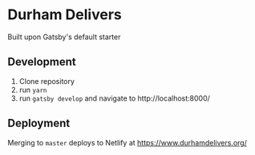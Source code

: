 # Durham Delivers

Built upon Gatsby's default starter

## Development

1. Clone repository
2. run `yarn`
3. run `gatsby develop` and navigate to http://localhost:8000/

## Deployment

Merging to `master` deploys to Netlify at https://www.durhamdelivers.org/